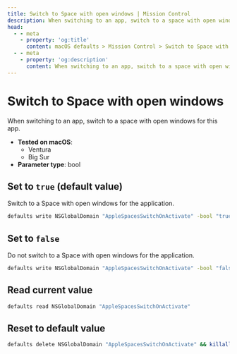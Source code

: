 ```yaml
---
title: Switch to Space with open windows | Mission Control
description: When switching to an app, switch to a space with open windows for this app.
head:
  - - meta
    - property: 'og:title'
      content: macOS defaults > Mission Control > Switch to Space with open windows
  - - meta
    - property: 'og:description'
      content: When switching to an app, switch to a space with open windows for this app.
---
```


# Switch to Space with open windows

When switching to an app, switch to a space with open windows for this app.

<!-- break lists -->

- **Tested on macOS**:
  - Ventura
  - Big Sur
- **Parameter type**: bool

## Set to `true` (default value)

Switch to a Space with open windows for the application.

```bash
defaults write NSGlobalDomain "AppleSpacesSwitchOnActivate" -bool "true" && killall Dock
```

## Set to `false`

Do not switch to a Space with open windows for the application.

```bash
defaults write NSGlobalDomain "AppleSpacesSwitchOnActivate" -bool "false" && killall Dock
```

## Read current value

```bash
defaults read NSGlobalDomain "AppleSpacesSwitchOnActivate"
```

## Reset to default value

```bash
defaults delete NSGlobalDomain "AppleSpacesSwitchOnActivate" && killall Dock
```
